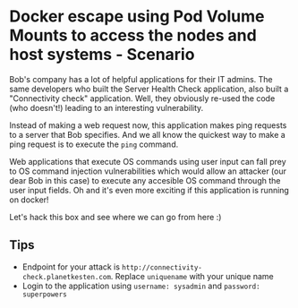 # Docker escape using Pod Volume Mounts to access the nodes and host systems - Scenario

Bob's company has a lot of helpful applications for their IT admins. The same developers who built the Server Health Check application, also built a "Connectivity check" application. Well, they obviously re-used the code (who doesn't!) leading to an interesting vulnerability.

Instead of making a web request now, this application makes ping requests to a server that Bob specifies. And we all know the quickest way to make a ping request is to execute the `ping` command.

Web applications that execute OS commands using user input can fall prey to OS command injection vulnerabilities which would allow an attacker (our dear Bob in this case) to execute any accesible OS command through the user input fields. Oh and it's even more exciting if this application is running on docker!

Let's hack this box and see where we can go from here :)

## Tips

* Endpoint for your attack is `http://connectivity-check.planetkesten.com`. Replace `uniquename` with your unique name
* Login to the application using `username: sysadmin` and `password: superpowers`